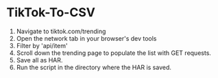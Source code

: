 # TikTok-To-CSV
1. Navigate to tiktok.com/trending
2. Open the network tab in your browser's dev tools
3. Filter by 'api/item'
4. Scroll down the trending page to populate the list with GET requests.
5. Save all as HAR.
6. Run the script in the directory where the HAR is saved.
